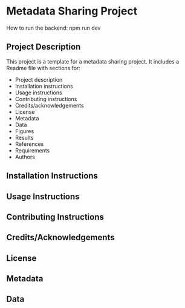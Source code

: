 # Metadata Sharing Project
How to run the backend: npm run dev

## Project Description

This project is a template for a metadata sharing project. It includes a Readme file with sections for:

- Project description
- Installation instructions
- Usage instructions
- Contributing instructions
- Credits/acknowledgements
- License
- Metadata
- Data
- Figures
- Results
- References
- Requirements
- Authors

## Installation Instructions


## Usage Instructions


## Contributing Instructions


## Credits/Acknowledgements


## License


## Metadata


## Data


```
